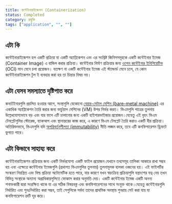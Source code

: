 ```yaml
---
title: কন্টেইনারাইজেশন (Containerization)
status: Completed
category: প্রযুক্তি
tags: ["application", "", ""]
---
```


## এটা কি

কন্টেইনারাইজেশন হল একটি প্রক্রিয়া যা একটি অ্যাপ্লিকেশন এবং এর সংশ্লিষ্ট জিনিসসমূহকে একটি কন্টেইনার ইমেজ (Container Image) এ বান্ডিল করার প্রক্রিয়া। কন্টেইনার নির্মাণ প্রক্রিয়ার জন্য [ওপেন কন্টেইনার ইনিশিয়েটিভ](https://opencontainers.org) (OCI) মান মেনে চলা প্রয়োজন। যতক্ষণ না একটি কন্টেইনার ইমেজ  এই স্ট্যান্ডার্ড মেনে চলে, যে কোন কন্টেইনারাইজেশন টুল ই ব্যবহার করা হয় তা চিন্তার বিষয় নয়।

## এটা যেসব সমস্যাতে দৃষ্টিপাত করে

কনটেইনারগুলি প্রচলিত হওয়ার আগে, সংস্থাগুলি যেকোনো  [বেয়ার-মেটাল মেশিন (bare-metal machine)](/bn/bare_metal_machine/) এর একাধিক অ্যাপ্লিকেশন তৈরি করার জন্য ভার্চুয়াল মেশিনের (VM) উপর নির্ভর করত। ভিএমগুলি পাত্রের তুলনায় উল্লেখযোগ্যভাবে  বড় এবং যার ফলে এটি চালানোর জন্য একটি হাইপারভাইজার প্রয়োজন।যেহেতু এই বৃহৎ ভিএম টেমপ্লেটগুলির স্টোরেজ, ব্যাকআপ এবং স্থানান্তরের কাজ করে, এ কারণে ভিএম টেমপ্লেট তৈরি করাও একটি ধীর প্রক্রিয়া। অতিরিক্তভাবে, ভিএমগুলি যদি  [অপরিবর্তনশীলতা (immutability)](/bn/immutable-infrastructure//) নীতি লঙ্ঘন করে, তবে এটি কনফিগারেশন ড্রিফটে ভুগতে পারে। 

## এটা কিভাবে সাহায্য করে

কন্টেইনারাইজেশন প্রক্রিয়ার জন্য একটি নির্ভরযোগ্য একটি ফাইল প্রয়োজন যেখানে তথ্যসমূহ তালিকা আকারে রাখা সম্ভব হয় এবং এক্ষেত্রে কন্টেইনার ইমেজগুলি (প্রথাগত ভিএমগুলির তুলনায়) তুলনামূলক হালকা ওজনের হয়। এই ফাইলটির সংস্করণ নিয়ন্ত্রিত এবং বিল্ড প্রক্রিয়া অটোমেটিক হতে পারে, যার কারণে যখন স্বয়ংক্রিয় প্রক্রিয়াগুলি যন্ত্রাংশের যত্ন নেয় তখন বিভিন্ন সংস্থাকে অন্যান্য অগ্রাধিকারগুলিতে ফোকাস করার অনুমতি দেয়। একটি কন্টেইনার ইমেজ একটি অনন্য শনাক্তকারী দ্বারা সংরক্ষিত থাকে যা এর সঠিক বিষয়বস্তু এবং কনফিগারেশনের সাথে সংযুক্ত থাকে।যেহেতু কন্টেইনারগুলি নির্ধারিত এবং পুনঃনির্ধারিত করা সম্ভব, তাই সেগুলিকে সর্বদা তাদের প্রাথমিক অবস্থায় পুনরায় সেট করা যায় যা কনফিগারেশন ত্রুটি দূর করে।
 
